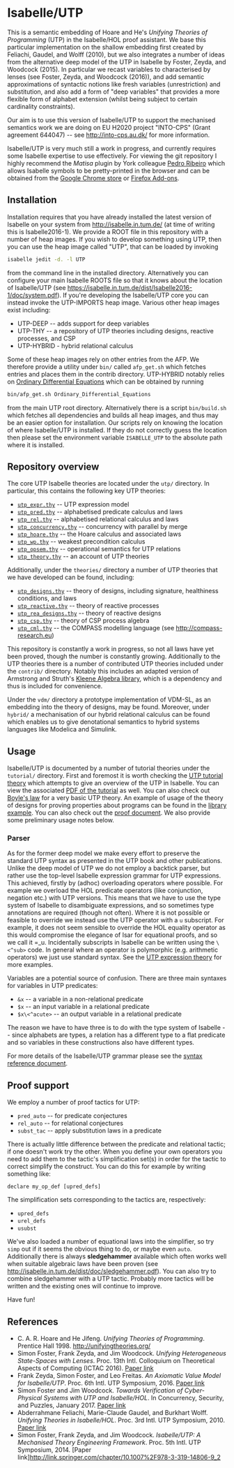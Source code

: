 Isabelle/UTP
============

This is a semantic embedding of Hoare and He's _Unifying Theories of Programming_ (UTP) in the Isabelle/HOL proof
assistant. We base this particular implementation on the shallow embedding first created by Feliachi, Gaudel, and Wolff
(2010), but we also integrates a number of ideas from the alternative deep model of the UTP in Isabelle by Foster,
Zeyda, and Woodcock (2015).  In particular we recast variables to characterised by lenses (see Foster, Zeyda, and
Woodcock (2016)), and add semantic approximations of syntactic notions like fresh variables (unrestriction) and
substitution, and also add a form of "deep variables" that provides a more flexible form of alphabet extension (whilst
being subject to certain cardinality constraints).

Our aim is to use this version of Isabelle/UTP to support the mechanised semantics work we
are doing on EU H2020 project "INTO-CPS" (Grant agreement 644047) -- see <http://into-cps.au.dk/>
for more information.

Isabelle/UTP is very much still a work in progress, and currently requires some Isabelle expertise to use
effectively. For viewing the git repository I highly recommend the _Matisa_ plugin by York colleague [Pedro Ribeiro](https://www-users.cs.york.ac.uk/~pfr/) which
allows Isabelle symbols to be pretty-printed in the browser and can be obtained from the [Google Chrome
store](https://chrome.google.com/webstore/detail/matisa/jkpdfeicbjekckenhpippdllibmbcinf?hl=en-GB) or [Firefox
Add-ons](https://addons.mozilla.org/en-US/firefox/addon/matisa/).

Installation
------------

Installation requires that you have already installed the latest version of Isabelle on your
system from <http://isabelle.in.tum.de/> (at time of writing this is Isabelle2016-1). We provide
a ROOT file in this repository with a number of heap images. If you wish to develop something
using UTP, then you can use the heap image called "UTP", that can be loaded by invoking

```bash
isabelle jedit -d. -l UTP
```

from the command line in the installed directory. Alternatively you can configure your main Isabelle
ROOTS file so that it knows about the location of Isabelle/UTP 
(see <https://isabelle.in.tum.de/dist/Isabelle2016-1/doc/system.pdf>). If you're developing the
Isabelle/UTP core you can instead invoke the UTP-IMPORTS heap image. Various other heap images
exist including:

* UTP-DEEP -- adds support for deep variables
* UTP-THY -- a repository of UTP theories including designs, reactive processes, and CSP
* UTP-HYBRID - hybrid relational calculus

Some of these heap images rely on other entries from the AFP. We therefore provide a utility under ``bin/``
called ``afp_get.sh`` which fetches entries and places them in the contrib directory. UTP-HYBRID notably
relies on [Ordinary Differential Equations](https://www.isa-afp.org/entries/Ordinary_Differential_Equations.shtml)
which can be obtained by running

```bash
bin/afp_get.sh Ordinary_Differential_Equations
```

from the main UTP root directory. Alternatively there is a script ``bin/build.sh`` which fetches all dependencies
and builds all heap images, and thus may be an easier option for installation. Our scripts rely on knowing the location
of where Isabelle/UTP is installed. If they do not correctly guess the location then please set the environment variable
``ISABELLE_UTP`` to the absolute path where it is installed.

Repository overview
-------------------

The core UTP Isabelle theories are located under the ``utp/`` directory. In particular, this contains 
the following key UTP theories:

* [``utp_expr.thy``](utp/utp_expr.thy) -- UTP expression model
* [``utp_pred.thy``](utp/utp_pred.thy) -- alphabetised predicate calculus and laws
* [``utp_rel.thy``](utp/utp_rel.thy) -- alphabetised relational calculus and laws
* [``utp_concurrency.thy``](utp/utp_concurrency.thy) -- concurrency with parallel by merge
* [``utp_hoare.thy``](utp/utp_hoare.thy) -- the Hoare calculus and associated laws
* [``utp_wp.thy``](utp/utp_wp.thy) -- weakest precondition calculus
* [``utp_opsem.thy``](utp/utp_rel_opsem.thy) -- operational semantics for UTP relations
* [``utp_theory.thy``](utp/utp_theory.thy) -- an account of UTP theories

Additionally, under the ``theories/`` directory a number of UTP theories that we have developed can be found,
including:

* [``utp_designs.thy``](theories/utp_designs.thy) -- theory of designs, including signature, healthiness conditions, and laws
* [``utp_reactive.thy``](theories/utp_reactive.thy) -- theory of reactive processes
* [``utp_rea_designs.thy``](theories/utp_rea_designs.thy) -- theory of reactive designs
* [``utp_csp.thy``](theories/utp_csp.thy) -- theory of CSP process algebra
* [``utp_cml.thy``](theories/utp_cml.thy) -- the COMPASS modelling language (see <http://compass-research.eu>)

This repository is constantly a work in progress, so not all laws have yet been proved, though the number
is constantly growing. Additionally to the UTP theories there is a number of contributed UTP theories included
under the ``contrib/`` directory. Notably this includes an adapted version of Armstrong and Struth's 
[Kleene Algebra library](https://www.isa-afp.org/entries/Kleene_Algebra.shtml), which is a dependency and
thus is included for convenience.

Under the ``vdm/`` directory a prototype implementation of VDM-SL, as an embedding into the theory of designs, may
be found. Moreover, under ``hybrid/`` a mechanisation of our hybrid relational calculus can be found which enables
us to give denotational semantics to hybrid systems languages like Modelica and Simulink.

Usage
-----

Isabelle/UTP is documented by a number of tutorial theories under the ``tutorial/`` directory. First and
foremost it is worth checking the [UTP tutorial theory](tutorial/utp_tutorial.thy) which attempts to give
an overview of the UTP in Isabelle. You can view the associated [PDF of the tutorial](tutorial/utp_tutorial.pdf) 
as well. You can also check out [Boyle's law](tutorial/utp_boyle.thy) for a very 
basic UTP theory. An example of usage of the theory of designs for proving properties about programs can
be found in the [library example](tutorial/utp_library.thy). You can also check out the 
[proof document](utp/utp.pdf). We also provide some preliminary usage notes below.

### Parser

As for the former deep model we make every effort to preserve the standard UTP syntax as presented in
the UTP book and other publications. Unlike the deep model of UTP we do not employ a backtick parser, 
but rather use the top-level Isabelle expression grammar for UTP expressions. This achieved, firstly 
by (adhoc) overloading operators where possible. For example we overload the HOL predicate operators 
(like conjunction, negation etc.) with UTP versions. This means that we have to use the type system 
of Isabelle to disambiguate expressions, and so sometimes type annotations are required (though not 
often). Where it is not possible or feasible to override we instead use the UTP operator with a 
``u`` subscript. For example, it does not seem sensible to override the HOL equality operator as this
would compromise the elegance of Isar for equational proofs, and so we call it =_u. Incidentally
subscripts in Isabelle can be written using the ```\<^sub>``` code. In general where an operator is 
polymorphic (e.g. arithmetic operators) we just use standard syntax. See
the [UTP expression theory](utp/utp_expr.thy) for more examples.

Variables are a potential source of confusion. There are three main syntaxes for variables in
UTP predicates:

* ``&x`` -- a variable in a non-relational predicate
* ``$x`` -- an input variable in a relational predicate
* ``$x\<^acute>`` -- an output variable in a relational predicate

The reason we have to have three is to do with the type system of Isabelle -- since alphabets
are types, a relation has a different type to a flat predicate and so variables in these constructions
also have different types.

For more details of the Isabelle/UTP grammar please see the [syntax reference document](doc/syntax/utp-syntax.pdf).

## Proof support

We employ a number of proof tactics for UTP:

* ``pred_auto`` -- for predicate conjectures
* ``rel_auto`` -- for relational conjectures
* ``subst_tac`` -- apply substitution laws in a predicate

There is actually little difference between the predicate and relational tactic; if one doesn't
work try the other. When you define your own operators you need to add them to the tactic's
simplification set(s) in order for the tactic to correct simplify the construct. You can do this
for example by writing something like:

```isabelle
declare my_op_def [upred_defs]
```

The simplification sets corresponding to the tactics are, respectively:

* ``upred_defs``
* ``urel_defs``
* ``usubst``

We've also loaded a number of equational laws into the simplifier, so try ``simp`` out if it seems
the obvious thing to do, or maybe even ``auto``. Additionally there is always **sledgehammer** available which often works
well when suitable algebraic laws have been proven (see <http://isabelle.in.tum.de/dist/doc/sledgehammer.pdf>). 
You can also try to combine sledgehammer with a UTP tactic. Probably more tactics will be written
and the existing ones will continue to improve.

Have fun!

References
----------

* C. A. R. Hoare and He Jifeng. _Unifying Theories of Programming_. Prentice Hall 1998. <http://unifyingtheories.org/>
* Simon Foster, Frank Zeyda, and Jim Woodcock. _Unifying Heterogeneous State-Spaces with Lenses_. Proc. 13th Intl. Colloquium on Theoretical Aspects of Computing (ICTAC 2016). [Paper link](https://pure.york.ac.uk/portal/en/publications/unifying-heterogeneous-statespaces-with-lenses(f3673ce3-7643-4b1f-aff3-bc7773d93a65).html)
* Frank Zeyda, Simon Foster, and Leo Freitas. _An Axiomatic Value Model for Isabelle/UTP_. Proc. 6th Intl. UTP Symposium, 2016. [Paper link](https://pure.york.ac.uk/portal/en/publications/an-axiomatic-value-model-for-isabelleutp(36eb03fd-bcce-48fa-b1e0-2c3d4ecb71b1).html)
* Simon Foster and Jim Woodcock. _Towards Verification of Cyber-Physical Systems with UTP and Isabelle/HOL_. In Concurrency, Security, and Puzzles, January 2017. [Paper link](https://pure.york.ac.uk/portal/en/publications/towards-verification-of-cyberphysical-systems-with-utp-and-isabellehol(ead04827-1fe8-404a-9da0-e3e4b250cdba).html)
* Abderrahmane Feliachi, Marie-Claude Gaudel, and Burkhart Wolff. _Unifying Theories in Isabelle/HOL_. Proc. 3rd Intl. UTP Symposium, 2010. [Paper link](https://www.lri.fr/~wolff/papers/conf/2010-utp-unifying-theories.pdf)
* Simon Foster, Frank Zeyda, and Jim Woodcock. _Isabelle/UTP: A Mechanised Theory Engineering Framework_. Proc. 5th Intl. UTP Symposium, 2014. [Paper link]<http://link.springer.com/chapter/10.1007%2F978-3-319-14806-9_2>
